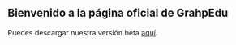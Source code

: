 ## Bienvenido a la página oficial de GrahpEdu

Puedes descargar nuestra versión beta [aquí](https://github.com/Casta626/Rec-Prueba-6-DIN/releases/download/Installer/GraphEdu-installer.exe).
